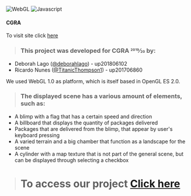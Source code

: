 ![WebGL](https://img.shields.io/badge/platform-WebGL-lightgrey)
![Javascript](https://img.shields.io/badge/language-Javascript-blue)

#### CGRA
To visit site click [here](https://titanicthompson1.github.io/CGRA/)

  > ### This project was developed for CGRA 2019⁄20 by: 

<ul>
  <li>Deborah Lago (<a href="https://github.com/deborahlago">@deborahlago</a>) - up201806102 </li>

  <li>Ricardo Nunes (<a href="https://github.com/TitanicThompson1">@TitanicThompson1</a>) - up201706860</li>
</ul>

<p>We used WebGL 1.0 as platform, which is itself based in OpenGL ES 2.0.</p>

  > ### The displayed scene has a various amount of elements, such as:
<ul>  
  <li> A blimp with a flag that has a certain speed and direction</li>
  <li> A billboard that displays the quantity of packages delivered</li>
  <li> Packages that are delivered from the blimp, that appear by user's keyboard pressing</li>
  <li> A varied terrain and a big chamber that function as a landscape for the scene</li>
  <li> A cylinder with a map texture that is not part of the general scene, but can be displayed through selecting a checkbox</li>
</ul>

> #  To access our project [Click here](Projeto/index.html)

